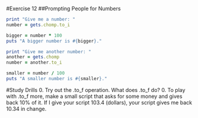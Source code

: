 #Exercise 12
##Prompting People for Numbers

```ruby
print "Give me a number: "
number = gets.chomp.to_i

bigger = number * 100
puts "A bigger number is #{bigger}."

print "Give me another number: "
another = gets.chomp
number = another.to_i

smaller = number / 100
puts "A smaller number is #{smaller}."
```

#Study Drills
0. Try out the .to_f operation. What does .to_f do?
0. To play with .to_f more, make a small script that asks for some money and gives back 10% of it. If I give your script 103.4 (dollars), your script gives me back 10.34 in change.
